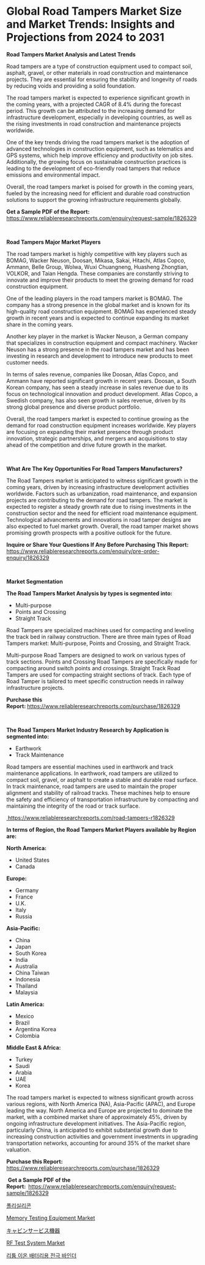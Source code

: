 <p><h1>Global Road Tampers Market Size and Market Trends: Insights and Projections from 2024 to 2031</h1></p><p><strong>Road Tampers Market Analysis and Latest Trends</strong></p>
<p><p>Road tampers are a type of construction equipment used to compact soil, asphalt, gravel, or other materials in road construction and maintenance projects. They are essential for ensuring the stability and longevity of roads by reducing voids and providing a solid foundation.</p><p>The road tampers market is expected to experience significant growth in the coming years, with a projected CAGR of 8.4% during the forecast period. This growth can be attributed to the increasing demand for infrastructure development, especially in developing countries, as well as the rising investments in road construction and maintenance projects worldwide.</p><p>One of the key trends driving the road tampers market is the adoption of advanced technologies in construction equipment, such as telematics and GPS systems, which help improve efficiency and productivity on job sites. Additionally, the growing focus on sustainable construction practices is leading to the development of eco-friendly road tampers that reduce emissions and environmental impact.</p><p>Overall, the road tampers market is poised for growth in the coming years, fueled by the increasing need for efficient and durable road construction solutions to support the growing infrastructure requirements globally.</p></p>
<p><strong>Get a Sample PDF of the Report:&nbsp;</strong> <a href="https://www.reliableresearchreports.com/enquiry/request-sample/1826329">https://www.reliableresearchreports.com/enquiry/request-sample/1826329</a></p>
<p>&nbsp;</p>
<p><strong>Road Tampers Major Market Players</strong></p>
<p><p>The road tampers market is highly competitive with key players such as BOMAG, Wacker Neuson, Doosan, Mikasa, Sakai, Hitachi, Atlas Copco, Ammann, Belle Group, Wolwa, Wuxi Chuangneng, Huasheng Zhongtian, VOLKOR, and Taian Hengda. These companies are constantly striving to innovate and improve their products to meet the growing demand for road construction equipment.</p><p>One of the leading players in the road tampers market is BOMAG. The company has a strong presence in the global market and is known for its high-quality road construction equipment. BOMAG has experienced steady growth in recent years and is expected to continue expanding its market share in the coming years.</p><p>Another key player in the market is Wacker Neuson, a German company that specializes in construction equipment and compact machinery. Wacker Neuson has a strong presence in the road tampers market and has been investing in research and development to introduce new products to meet customer needs.</p><p>In terms of sales revenue, companies like Doosan, Atlas Copco, and Ammann have reported significant growth in recent years. Doosan, a South Korean company, has seen a steady increase in sales revenue due to its focus on technological innovation and product development. Atlas Copco, a Swedish company, has also seen growth in sales revenue, driven by its strong global presence and diverse product portfolio.</p><p>Overall, the road tampers market is expected to continue growing as the demand for road construction equipment increases worldwide. Key players are focusing on expanding their market presence through product innovation, strategic partnerships, and mergers and acquisitions to stay ahead of the competition and drive future growth in the market.</p></p>
<p>&nbsp;</p>
<p><strong>What Are The Key Opportunities For Road Tampers Manufacturers?</strong></p>
<p><p>The Road Tampers market is anticipated to witness significant growth in the coming years, driven by increasing infrastructure development activities worldwide. Factors such as urbanization, road maintenance, and expansion projects are contributing to the demand for road tampers. The market is expected to register a steady growth rate due to rising investments in the construction sector and the need for efficient road maintenance equipment. Technological advancements and innovations in road tamper designs are also expected to fuel market growth. Overall, the road tamper market shows promising growth prospects with a positive outlook for the future.</p></p>
<p><strong>Inquire or Share Your Questions If Any Before Purchasing This Report:</strong> <a href="https://www.reliableresearchreports.com/enquiry/pre-order-enquiry/1826329">https://www.reliableresearchreports.com/enquiry/pre-order-enquiry/1826329</a></p>
<p>&nbsp;</p>
<p><strong>Market Segmentation</strong></p>
<p><strong>The Road Tampers Market Analysis by types is segmented into:</strong></p>
<p><ul><li>Multi-purpose</li><li>Points and Crossing</li><li>Straight Track</li></ul></p>
<p><p>Road Tampers are specialized machines used for compacting and leveling the track bed in railway construction. There are three main types of Road Tampers market: Multi-purpose, Points and Crossing, and Straight Track. </p><p>Multi-purpose Road Tampers are designed to work on various types of track sections. Points and Crossing Road Tampers are specifically made for compacting around switch points and crossings. Straight Track Road Tampers are used for compacting straight sections of track. Each type of Road Tamper is tailored to meet specific construction needs in railway infrastructure projects.</p></p>
<p><strong>Purchase this Report:&nbsp;</strong><a href="https://www.reliableresearchreports.com/purchase/1826329">https://www.reliableresearchreports.com/purchase/1826329</a></p>
<p>&nbsp;</p>
<p><strong>The Road Tampers Market Industry Research by Application is segmented into:</strong></p>
<p><ul><li>Earthwork</li><li>Track Maintenance</li></ul></p>
<p><p>Road tampers are essential machines used in earthwork and track maintenance applications. In earthwork, road tampers are utilized to compact soil, gravel, or asphalt to create a stable and durable road surface. In track maintenance, road tampers are used to maintain the proper alignment and stability of railroad tracks. These machines help to ensure the safety and efficiency of transportation infrastructure by compacting and maintaining the integrity of the road or track surface.</p></p>
<p><a href="https://www.reliableresearchreports.com/road-tampers-r1826329">&nbsp;https://www.reliableresearchreports.com/road-tampers-r1826329</a></p>
<p><strong>In terms of Region, the Road Tampers Market Players available by Region are:</strong></p>
<p>
    <p> <strong> North America: </strong>
        <ul>
            <li>United States</li>
            <li>Canada</li>
        </ul>
        </p> 
    <p> <strong> Europe: </strong>
        <ul>
            <li>Germany</li>
            <li>France</li>
            <li>U.K.</li>
            <li>Italy</li>
            <li>Russia</li>
        </ul>
        </p> 
    <p> <strong> Asia-Pacific: </strong>
        <ul>
            <li>China</li>
            <li>Japan</li>
            <li>South Korea</li>
            <li>India</li>
            <li>Australia</li>
            <li>China Taiwan</li>
            <li>Indonesia</li>
            <li>Thailand</li>
            <li>Malaysia</li>
        </ul>
        </p> 
    <p> <strong> Latin America: </strong>
        <ul>
            <li>Mexico</li>
            <li>Brazil</li>
            <li>Argentina Korea</li>
            <li>Colombia</li>
        </ul>
        </p> 
    <p> <strong> Middle East & Africa: </strong>
        <ul>
            <li>Turkey</li>
            <li>Saudi</li>
            <li>Arabia</li>
            <li>UAE</li>
            <li>Korea</li>
        </ul>
    </p>
    </p>
<p><p>The road tampers market is expected to witness significant growth across various regions, with North America (NA), Asia-Pacific (APAC), and Europe leading the way. North America and Europe are projected to dominate the market, with a combined market share of approximately 45%, driven by ongoing infrastructure development initiatives. The Asia-Pacific region, particularly China, is anticipated to exhibit substantial growth due to increasing construction activities and government investments in upgrading transportation networks, accounting for around 35% of the market share valuation.</p></p>
<p><strong>Purchase this Report: </strong><a href="https://www.reliableresearchreports.com/purchase/1826329">https://www.reliableresearchreports.com/purchase/1826329</a></p>
<p>&nbsp;<strong>Get a Sample PDF of the Report:&nbsp;&nbsp;</strong><a href="https://www.reliableresearchreports.com/enquiry/request-sample/1826329">https://www.reliableresearchreports.com/enquiry/request-sample/1826329</a></p>
<p><strong></strong></p>
<p><p><a href="https://github.com/LoganRew1964/Market-Research-Report-List-1/blob/main/2483636175890.md">폴리실리콘</a></p><p><a href="https://github.com/Sherrillcrooksxa8i18ucf2m/Market-Research-Report-List-3/blob/main/memory-testing-equipment-market.md">Memory Testing Equipment Market</a></p><p><a href="https://github.com/FredaJerde/Market-Research-Report-List-1/blob/main/2054844163427.md">キャビンサービス機器</a></p><p><a href="https://github.com/derrinmiltonellis35gcl/Market-Research-Report-List-3/blob/main/rf-test-system-market.md">RF Test System Market</a></p><p><a href="https://github.com/akzkkws047661437/Market-Research-Report-List-2/blob/main/2165777175891.md">리튬 이온 배터리용 전극 바인더</a></p></p>